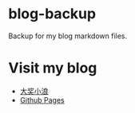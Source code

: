 # blog-backup
Backup for my blog markdown files.

# Visit my blog
* [大奖小浪](http://www.edulinks.cn)
* [Github Pages](http://cocowool.github.io)

